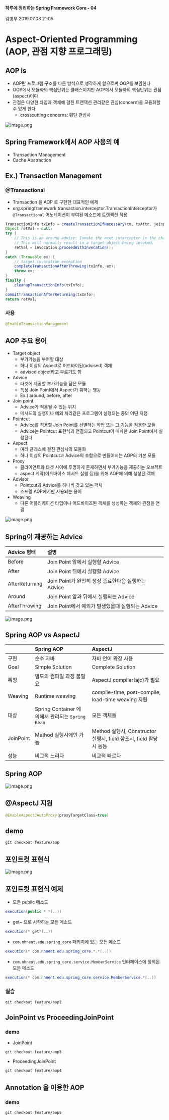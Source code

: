 **하루에 정리하는 Spring Framework Core - 04**

김병부 2019.07.08 21:05





# Aspect-Oriented Programming (AOP, 관점 지향 프로그래밍)

## AOP is

- AOP란 프로그램 구조를 다른 방식으로 생각하게 함으로써 OOP를 보완한다
- OOP에서 모듈화의 핵심단위는 클래스이지만 AOP에서 모듈화의 핵심단위는 관점(aspect)이다
- 관점은 다양한 타입과 객체에 걸친 트랜잭션 관리같은 관심(concern)을 모듈화할 수 있게 한다
  - crosscutting concerns: 횡단 관심사

![image.png](https://nhnent.dooray.com/share/posts/vOmcp29ZTKqBwPlm7McPtQ/files/2520197403688857094)

## Spring Framework에서 AOP 사용의 예

- Transaction Management
- Cache Abstraction

## Ex.) Transaction Management

### @Transactional

- Transaction 을 AOP 로 구현한 대표적인 예제
- org.springframework.transaction.interceptor.TransactionInterceptor가 `@Transactional` 어노테이션이 부여된 메소드에 트랜잭션 적용

```java
TransactionInfo txInfo = createTransactionIfNecessary(tm, txAttr, joinpointIdentification);
Object retVal = null;
try {
    // This is an around advice: Invoke the next interceptor in the chain.
    // This will normally result in a target object being invoked.
    retVal = invocation.proceedWithInvocation();
}
catch (Throwable ex) {
    // target invocation exception
    completeTransactionAfterThrowing(txInfo, ex);
    throw ex;
}
finally {
    cleanupTransactionInfo(txInfo);
}
commitTransactionAfterReturning(txInfo);
return retVal;
```

### 사용

```java
@EnableTransactionManagement
```

## AOP 주요 용어

- Target object
  - 부가기능을 부여할 대상
  - 하나 이상의 Aspect로 어드바이된(advised) 객체
  - advised object라고 부르기도 함
- Advice
  - 타겟에 제공할 부가기능을 담은 모듈
  - 특정 Join Point에서 Aspect가 취하는 행동
  - Ex.) around, before, after
- Join point
  - Advice가 적용될 수 있는 위치
  - 메서드의 실행이나 예외 처리같은 프로그램이 실행되는 중의 어떤 지점
- Pointcut
  - Advice를 적용할 Join Point를 선별하는 작업 또는 그 기능을 적용한 모듈
  - Advice는 Pointcut 표현식과 연결되고 Pointcut이 매치한 Join Point에서 실행된다
- Aspect
  - 여러 클래스에 걸친 관심사의 모듈화
  - 하나 이상의 Pointcut과 Advice의 조합으로 만들어지는 AOP의 기본 모듈
- Proxy
  - 클라이언트와 타겟 사이에 투명하게 존재하면서 부가기능을 제공하는 오브젝트
  - aspect 계약(어드바이스 메서드 실행 등)을 위해 AOP에 의해 생성된 객체
- Advisor
  - Pointcut과 Advice를 하나씩 갖고 있는 객체
  - 스프링 AOP에서만 사용되는 용어
- Weaving
  - 다른 어플리케이션 타입이나 어드바이즈된 객체를 생성하는 객체와 관점을 연결

![image.png](https://nhnent.dooray.com/share/posts/vOmcp29ZTKqBwPlm7McPtQ/files/2520197560244865455)

## Spring이 제공하는 Advice

| Advice 형태    | 설명                                                |
| :------------- | :-------------------------------------------------- |
| Before         | Join Point 앞에서 실행할 Advice                     |
| After          | Join Point 뒤에서 실행할 Advice                     |
| AfterReturning | Join Point가 완전히 정상 종료한다음 실행하는 Advice |
| Around         | Join Point 앞과 뒤에서 실행되는 Advice              |
| AfterThrowing  | Join Point에서 예외가 발생했을때 실행되는 Advice    |

![image.png](https://nhnent.dooray.com/share/posts/vOmcp29ZTKqBwPlm7McPtQ/files/2520197697240282325)

## Spring AOP vs AspectJ

|           | Spring AOP                                        | AspectJ                                                      |
| :-------- | :------------------------------------------------ | :----------------------------------------------------------- |
| 구현      | 순수 자바                                         | 자바 언어 확장 사용                                          |
| Goal      | Simple Solution                                   | Complete Solution                                            |
| 특징      | 별도의 컴파일 과정 불필요                         | AspectJ compiler(ajc)가 필요                                 |
| Weaving   | Runtime weaving                                   | compile-time, post-compile, load-time weaving 지원           |
| 대상      | Spring Container 에 의해서 관리되는 `Spring Bean` | 모든 객체들                                                  |
| JoinPoint | Method 실행시에만 가능                            | Method 실행시, Constructor 실행시, field 참조시, field 할당시 등등 |
| 성능      | 비교적 느리다                                     | 비교적 빠르다                                                |

## Spring AOP

![image.png](https://nhnent.dooray.com/share/posts/vOmcp29ZTKqBwPlm7McPtQ/files/2520197845878289243)

## @AspectJ 지원

```java
@EnableAspectJAutoProxy(proxyTargetClass=true)
```

## demo

```
git checkout feature/aop
```

## 포인트컷 표현식

![image.png](https://nhnent.dooray.com/share/posts/vOmcp29ZTKqBwPlm7McPtQ/files/2520197946241005983)

## 포인트컷 표현식 예제

- 모든 public 메소드

```java
execution(public * *(..))
```

- get~ 으로 시작하는 모든 메소드

```java
execution(* get*(..))
```

- `com.nhnent.edu.spring_core` 패키지에 있는 모든 메소드

```java
execution(* com.nhnent.edu.spring_core.*.*(..))
```

- `com.nhnent.edu.spring_core.service.MemberService` 인터페이스에 정의된 모든 메소드

```java
execution(* com.nhnent.edu.spring_core.service.MemberService.*(..))
```

### 실습

```
git checkout feature/aop2
```

## JoinPoint vs ProceedingJoinPoint

### demo

- JoinPoint

```
git checkout feature/aop3
```

- ProceedingJoinPoint

```
git checkout feature/aop4
```

## Annotation 을 이용한 AOP

### demo

```
git checkout feature/aop5
```

## 